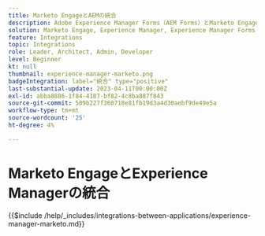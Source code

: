 ```yaml
---
title: Marketo EngageとAEMの統合
description: Adobe Experience Manager Forms（AEM Forms）とMarketo Engageを統合して、リードジェネレーションを合理化します。
solution: Marketo Engage, Experience Manager, Experience Manager Forms
feature: Integrations
topic: Integrations
role: Leader, Architect, Admin, Developer
level: Beginner
kt: null
thumbnail: experience-manager-marketo.png
badgeIntegration: label="統合" type="positive"
last-substantial-update: 2023-04-11T00:00:00Z
exl-id: abba8886-1f84-4187-bf82-4c8ba887f843
source-git-commit: 509b227f360718e81fb19d3a4d30aebf9de49e5a
workflow-type: tm+mt
source-wordcount: '25'
ht-degree: 4%

---
```


# Marketo EngageとExperience Managerの統合

{{$include /help/_includes/integrations-between-applications/experience-manager-marketo.md}}
